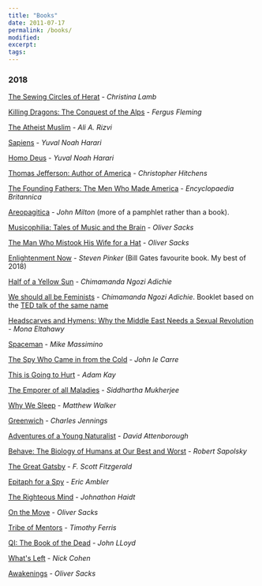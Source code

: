 ```yaml
---
title: "Books"
date: 2011-07-17
permalink: /books/
modified: 
excerpt:
tags:
---
```



### 2018

[The Sewing Circles of Herat](https://www.amazon.co.uk/Sewing-Circles-Herat-Afghan-Years/dp/0007142528)  - *Christina Lamb*

[Killing Dragons: The Conquest of the Alps](https://www.amazon.co.uk/Killing-Dragons-Conquest-Fergus-Fleming/dp/1862074534) - *Fergus Fleming*

[The Atheist Muslim](https://www.amazon.co.uk/Atheist-Muslim-Journey-Religion-Reason-ebook/dp/B01F1YC64M/ref=dp_kinw_strp_1) - *Ali A. Rizvi*

[Sapiens](https://www.amazon.co.uk/Sapiens-Humankind-Yuval-Noah-Harari-ebook/dp/B00K7ED54M/ref=dp_kinw_strp_1) - *Yuval Noah Harari*

[Homo Deus](https://www.amazon.co.uk/Homo-Deus-Brief-History-Tomorrow/dp/1910701874) - *Yuval Noah Harari*

[Thomas Jefferson: Author of America](https://www.amazon.co.uk/Thomas-Jefferson-Author-America-Eminent/dp/0060837063) - *Christopher Hitchens*

[The Founding Fathers: The Men Who Made America](https://www.amazon.co.uk/Founding-Fathers-Essential-Guide-America/dp/0470117923) - *Encyclopaedia Britannica*

[Areopagitica](https://en.wikipedia.org/wiki/Areopagitica) - *John Milton* (more of a pamphlet rather than a book).

[Musicophilia: Tales of Music and the Brain](https://www.amazon.co.uk/Musicophilia-Tales-Music-Oliver-Sacks/dp/0330523597) - *Oliver Sacks*

[The Man Who Mistook His Wife for a Hat](https://www.amazon.co.uk/Man-Mistook-Wife-Picador-Classic/dp/0330523627) - *Oliver Sacks*

[Enlightenment Now](https://www.amazon.co.uk/Enlightenment-Now-Science-Humanism-Progress/dp/0525427570) - *Steven Pinker* (Bill Gates favourite book. My best of 2018)

[Half of a Yellow Sun](https://www.amazon.co.uk/Half-Yellow-Chimamanda-Ngozi-Adichie/dp/0007200285/ref=sr_1_1?s=books&ie=UTF8&qid=1523030568&sr=1-1&keywords=half+of+a+yellow+sun) - *Chimamanda Ngozi Adichie*

[We should all be Feminists](https://www.amazon.co.uk/We-Should-All-Be-Feminists/dp/0008115273) - *Chimamanda Ngozi Adichie*. Booklet based on the [TED talk of the same name](https://www.ted.com/talks/chimamanda_ngozi_adichie_we_should_all_be_feminists)

[Headscarves and Hymens: Why the Middle East Needs a Sexual Revolution](https://www.amazon.co.uk/Headscarves-Hymens-Middle-Sexual-Revolution/dp/1780228872) - *Mona Eltahawy*

[Spaceman](https://www.amazon.co.uk/Spaceman-Astronauts-Unlikely-Journey-Universe/dp/1471149528) - *Mike Massimino*

[The Spy Who Came in from the Cold](https://www.amazon.co.uk/Came-Cold-Penguin-Modern-Classics/dp/0141194529) - *John le Carre*

[This is Going to Hurt](https://www.amazon.co.uk/This-Going-Hurt-Secret-Diaries/dp/150985861X) - *Adam Kay*

[The Emporer of all Maladies](https://www.amazon.co.uk/Emperor-All-Maladies-Biography-Cancer/dp/0007250924) - *Siddhartha Mukherjee*

[Why We Sleep](https://www.amazon.co.uk/Why-We-Sleep-Science-Dreams/dp/0241269067) - *Matthew Walker*

[Greenwich](https://www.amazon.co.uk/Greenwich-Place-Where-Days-Begin/dp/0349112304) - *Charles Jennings*

[Adventures of a Young Naturalist](https://www.amazon.co.uk/Adventures-Young-Naturalist-ATTENBOROUGHS-EXPEDITIONS/dp/1473664403) - *David Attenborough*

[Behave: The Biology of Humans at Our Best and Worst](https://www.amazon.co.uk/Behave-Biology-Humans-Best-Worst/dp/1594205078) - *Robert Sapolsky*

[The Great Gatsby](https://www.amazon.co.uk/Great-Gatsby-Penguin-Modern-Classics/dp/0141182636) - *F. Scott Fitzgerald*

[Epitaph for a Spy](https://www.amazon.co.uk/Epitaph-Spy-Penguin-Modern-Classics/dp/0141190310) - *Eric Ambler*

[The Righteous Mind](https://www.amazon.co.uk/Righteous-Mind-Divided-Politics-Religion/dp/0141039167) - *Johnathon Haidt*

[On the Move](https://www.amazon.co.uk/Move-Life-Oliver-Sacks/dp/1447264045) - *Oliver Sacks*

[Tribe of Mentors](https://www.amazon.co.uk/Tribe-Mentors-Short-Advice-World/dp/1785041851/ref=asap_bc?ie=UTF8) - *Timothy Ferris*

[QI: The Book of the Dead](https://www.amazon.co.uk/QI-Book-Dead-John-Lloyd/dp/0571324118) - *John LLoyd*

[What's Left](https://www.amazon.co.uk/Whats-Left-Lost-Liberals-Their/dp/0007229704) - *Nick Cohen*

[Awakenings](https://www.amazon.co.uk/Awakenings-Oliver-Sacks/dp/0330523678) - *Oliver Sacks*


